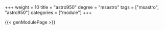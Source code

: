 +++
weight = 10
title = "astro950"
degree = "msastro"
tags = ["msastro", "astro950"]
categories = ["module"]
+++

{{< genModulePage >}}

